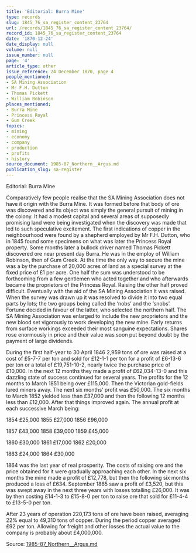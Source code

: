 ```yaml
---
title: 'Editorial: Burra Mine'
type: records
slug: 1845_76_sa_register_content_23764
url: /records/1845_76_sa_register_content_23764/
record_id: 1845_76_sa_register_content_23764
date: '1870-12-24'
date_display: null
volume: null
issue_number: null
page: '4'
article_type: other
issue_reference: 24 December 1870, page 4
people_mentioned:
- SA Mining Association
- Mr F.H. Dutton
- Thomas Pickett
- William Robinson
places_mentioned:
- Burra Mine
- Princess Royal
- Gum Creek
topics:
- mining
- economy
- company
- production
- profits
- history
source_document: 1985-87_Northern__Argus.md
publication_slug: sa-register
---
```


Editorial: Burra Mine

Comparatively few people realise that the SA Mining Association does not have it origin with the Burra Mine.  It was formed before that body of ore was discovered and its object was simply the general pursuit of mining in the colony.  It had a modest capital and several areas of supposedly promising land were being investigated when the discovery was made that led to such speculative excitement.  The first indications of copper in the neighbourhood were found by a shepherd employed by Mr F.H. Dutton, who in 1845 found some specimens on what was later the Princess Royal property.  Some months later a bullock driver named Thomas Pickett discovered ore near present day Burra.  He was in the employ of William Robinson, then of Gum Creek.  At the time the only way to secure the mine was a by the purchase of 20,000 acres of land as a special survey at the fixed price of £1 per acre.  One half the sum was understood to be forthcoming from a few gentlemen who acted together and who afterwards became the proprietors of the Princess Royal.  Raising the other half proved difficult.  Eventually with the aid of the SA Mining Association it was raised.  When the survey was drawn up it was resolved to divide it into two equal parts by lots; the two groups being called the ‘nobs’ and the ‘snobs’.  Fortune decided in favour of the latter, who selected the northern half.  The SA Mining Association was enlarged to include the new proprietors and the new blood set vigorously to work developing the new mine.  Early returns from surface workings exceeded their most sanguine expectations.  Shares rose enormously in price and their value was soon put beyond doubt by the payment of large dividends.

During the first half-year to 30 April 1846 2,959 tons of ore was raised at a cost of £5-7-7 per ton and sold for £12-1-1 per ton for a profit of £6-13-6 per ton or a total of £19,751-10-2, nearly twice the purchase price of £10,000.  In the next 12 months they made a profit of £62,034-13-0 and this dazzling state of success continued for several years.  The profits for the 12 months to March 1851 being over £115,000.  Then the Victorian gold-fields lured miners away.  The next six months’ profit was £50,000.  The six months to March 1852 yielded less than £37,000 and then the following 12 months less than £12,000.  After that things improved again.  The annual profit at each successive March being:

1854	£25,000	1855	£27,000	1856	£96,000

1857	£43,000	1858	£39,000	1859	£45,000

1860	£30,000	1861	£17,000	1862	£20,000

1863	£24,000	1864	£30,000

1864 was the last year of real prosperity.  The costs of raising ore and the price obtained for it were gradually approaching each other.  In the next six months the mine made a profit of £12,778, but then the following six months produced a loss of £634.  September 1865 saw a profit of £3,520, but this was swept away in the next three years with losses totalling £26,000.  It was by then costing £14-1-3 to £15-8-0 per ton to raise ore that sold for £11-4-4 to £13-5-0 per ton.

After 23 years of operation 220,173 tons of ore have been raised, averaging 22% equal to 49,310 tons of copper.  During the period copper averaged £92 per ton.  Allowing for freight and other losses the actual value to the company is probably about £4,000,000.

Source: [1985-87_Northern__Argus.md](/downloads/markdown/1985-87_Northern__Argus.md)
